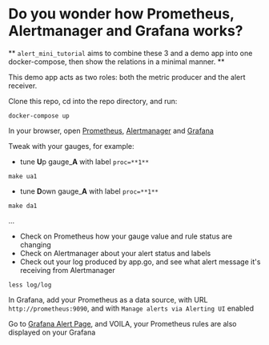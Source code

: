 # Do you wonder how Prometheus, Alertmanager and Grafana works?

** `alert_mini_tutorial` aims to combine these 3 and a demo app into one docker-compose, then show the relations in a minimal manner. **

This demo app acts as two roles: both the metric producer and the alert receiver.

Clone this repo, cd into the repo directory, and run:
```shell
docker-compose up
```

In your browser, open [Prometheus](localhost:9090), [Alertmanager](localhost:9093) and [Grafana](localhost:3000)

Tweak with your gauges, for example:

- tune **U**p gauge_**A** with label `proc=**1**`
```shell
make ua1
```

- tune **D**own gauge_**A** with label `proc=**1**`
```shell
make da1
```
...

- Check on Prometheus how your gauge value and rule status are changing
- Check on Alertmanager about your alert status and labels
- Check out your log produced by app.go, and see what alert message it's receiving from Alertmanager
```shell
less log/log
```

In Grafana, add your Prometheus as a data source, with URL `http://prometheus:9090`, and with `Manage alerts via Alerting UI` enabled

Go to [Grafana Alert Page](http://localhost:3000/alerting/list), and VOILA, your Prometheus rules are also displayed on your Grafana
